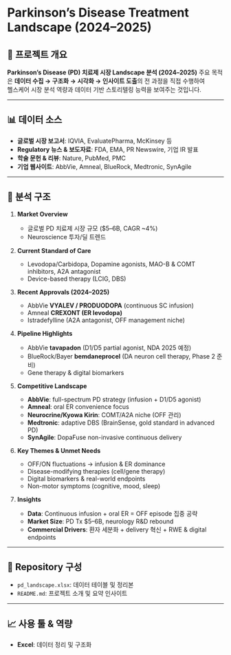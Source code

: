 # Parkinson’s Disease Treatment Landscape (2024–2025)

## 📌 프로젝트 개요
**Parkinson’s Disease (PD) 치료제 시장 Landscape 분석 (2024–2025)** 
주요 목적은 **데이터 수집 → 구조화 → 시각화 → 인사이트 도출**의 전 과정을 직접 수행하여  
헬스케어 시장 분석 역량과 데이터 기반 스토리텔링 능력을 보여주는 것입니다.  

---

## 📊 데이터 소스
- **글로벌 시장 보고서**: IQVIA, EvaluatePharma, McKinsey 등
- **Regulatory 뉴스 & 보도자료**: FDA, EMA, PR Newswire, 기업 IR 발표
- **학술 문헌 & 리뷰**: Nature, PubMed, PMC
- **기업 웹사이트**: AbbVie, Amneal, BlueRock, Medtronic, SynAgile

---

## 📑 분석 구조

1. **Market Overview**
   - 글로벌 PD 치료제 시장 규모 ($5–6B, CAGR ~4%)  
   - Neuroscience 투자/딜 트렌드  

2. **Current Standard of Care**
   - Levodopa/Carbidopa, Dopamine agonists, MAO-B & COMT inhibitors, A2A antagonist  
   - Device-based therapy (LCIG, DBS)

3. **Recent Approvals (2024–2025)**
   - AbbVie **VYALEV / PRODUODOPA** (continuous SC infusion)  
   - Amneal **CREXONT (ER levodopa)**  
   - Istradefylline (A2A antagonist, OFF management niche)  

4. **Pipeline Highlights**
   - AbbVie **tavapadon** (D1/D5 partial agonist, NDA 2025 예정)  
   - BlueRock/Bayer **bemdaneprocel** (DA neuron cell therapy, Phase 2 준비)  
   - Gene therapy & digital biomarkers  

5. **Competitive Landscape**
   - **AbbVie**: full-spectrum PD strategy (infusion + D1/D5 agonist)  
   - **Amneal**: oral ER convenience focus  
   - **Neurocrine/Kyowa Kirin**: COMT/A2A niche (OFF 관리)  
   - **Medtronic**: adaptive DBS (BrainSense, gold standard in advanced PD)  
   - **SynAgile**: DopaFuse non-invasive continuous delivery  

6. **Key Themes & Unmet Needs**
   - OFF/ON fluctuations → infusion & ER dominance  
   - Disease-modifying therapies (cell/gene therapy)  
   - Digital biomarkers & real-world endpoints  
   - Non-motor symptoms (cognitive, mood, sleep)  

7. **Insights**
   - **Data**: Continuous infusion + oral ER = OFF episode 집중 공략  
   - **Market Size**: PD Tx $5–6B, neurology R&D rebound  
   - **Commercial Drivers**: 환자 세분화 + delivery 혁신 + RWE & digital endpoints  

---

## 📂 Repository 구성
- `pd_landscape.xlsx`: 데이터 테이블 및 정리본
- `README.md`: 프로젝트 소개 및 요약 인사이트

---

## 📈 사용 툴 & 역량
- **Excel**: 데이터 정리 및 구조화
